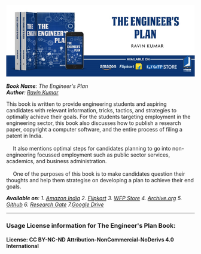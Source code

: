 [![The Engineer's Plan](https://github.com/mr-ravin/author/blob/main/The%20Engineer's%20Plan.jpg)](https://mr-ravin.github.io/author)
<p align="justify">
<i><b>Book Name</b>: The Engineer's Plan</i>
<br/>
<i><b>Author</b>: </i><a href="https://mr-ravin.github.io"><i>Ravin Kumar</i></a>
</p>

This book is written to provide engineering students and aspiring candidates with relevant information, tricks, tactics, and strategies to optimally achieve their goals. For the students targeting employment in the engineering sector, this book also discusses how to publish a research paper, copyright a computer software, and the entire process of filing a patent in India.
<br/><br/>
     &emsp; It also mentions optimal steps for candidates planning to go into non-engineering focussed employment such as public sector services, academics, and business administration.
<br/><br/>
    &emsp; One of the purposes of this book is to make candidates question their thoughts and help them strategise on developing a plan to achieve their end goals.

<i><b>Available on</b>: 1. <a href="https://www.amazon.in/dp/1636405118" target="_blank" rel="noreferrer">Amazon India</a>  2. <a href="https://www.flipkart.com/the-engineers-plan/p/itm923e0c945ddf5" target="_blank" rel="noreferrer">Flipkart</a>  3. <a href="https://store.whitefalconpublishing.com/products/the-engineer-s-plan" target="_blank" rel="noreferrer">WFP Store</a> 4. <a href="https://archive.org/details/the-engineers-plan" target="_blank" rel="noreferrer">Archive.org</a> 5. <a href="https://mr-ravin.github.io/author/static/media/Book-%20The%20Engineer's%20Plan.889c5c775cf5293ac1d7.pdf" target="_blank" rel="noreferrer">Github</a> 6. <a href="https://www.researchgate.net/publication/359859086_The_Engineer's_Plan" target="_blank" rel="noreferrer">Research Gate</a> 7.<a href="https://drive.google.com/drive/folders/1ayJX5Go0tlubOfR9pZJjFSnoeXThmgtG?usp=sharing" target="_blank" rel="noreferrer">Google Drive</a></i>

----
### Usage License information for The Engineer's Plan Book: 
#### License: CC BY-NC-ND Attribution-NonCommercial-NoDerivs 4.0 International
